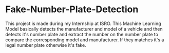 # Fake-Number-Plate-Detection
This project is made during my Internship at ISRO. This Machine Learning Model basically detects the manufacturer and model of a vehicle and then detects it's number plate and extract the number on the number plate to compare the corresponding model and manufacturer. If they matches it's a legal number plate otherwise it's fake. 
